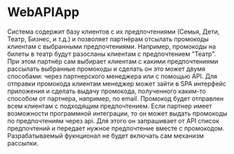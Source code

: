 # WebAPIApp
Система содержит базу клиентов с их предпочтениями (Семья, Дети, Театр, Бизнес, и т.д.) и позволяет партнёрам отсылать промокоды клиентам с выбранными предпочтениями.
Например, промокоды на билеты в театр будут разосланы клиентам с предпочтением "Театр".
При этом партнёр сам выбирает клиентам с какими предпочтениями рассылать выбранные промокоды и сделать он это может двумя способами: через партнерского менеджера или с помощью API.
Для отправки промокода клиентам менеджер может зайти в SPA интерфейс приложения и сделать выдачу промокода, полученного каким-то способом от партнера, например, по email. Промокод будет отправлен
всем клиентам с подходящим предпочтением.
Если партнер имеет возможности программной интеграции, то он может выдать промокоды по предпочтениям через api.
Для этого он запрашивает от API список предпочтений и передает нужное предпочтение вместе с промокодом.
Разрабатываемый фукнционал не будет включать сам механизм рассылки.

